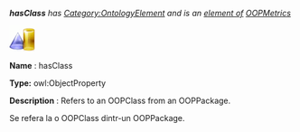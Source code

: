 ___hasClass__ 
 has
 [Category:OntologyElement](../../Category/OntologyElement "Category:OntologyElement") 
 and is an
 [element of](../../Property/ElementOf "Property:ElementOf") 
[OOPMetrics](../../Submissions/OOPMetrics "Submissions:OOPMetrics")_




  





[![ObjectProperty](../public/images/thumb/c/c3/ObjectProperty.gif/45px-ObjectProperty.gif)](../../Image/ObjectProperty.gif "ObjectProperty")


__Name__ 
 : hasClass
 



__Type:__ 
 owl:ObjectProperty
 



__Description__ 
 : Refers to an OOPClass from an OOPPackage.
 



  





 Se refera la o OOPClass dintr-un OOPPackage.